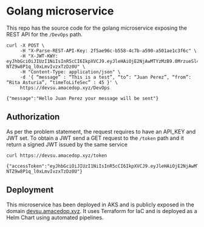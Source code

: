 # Golang microservice

This repo has the source code for the golang microservice exposing the REST API for the `/DevOps` path.

```shell
curl -X POST \
     -H "X-Parse-REST-API-Key: 2f5ae96c-b558-4c7b-a590-a501ae1c3f6c" \
     -H "X-JWT-KWY: eyJhbGciOiJIUzI1NiIsInR5cCI6IkpXVCJ9.eyJleHAiOjE2NjAwMTYzMzB9.0MrzueSl4NDyYhBO-NTZ9w8P1q_l0xLmvIvzxTzDz0U" \
     -H "Content-Type: application/json" \
     -d '{ “message” : “This is a test”, “to”: “Juan Perez”, “from”: “Rita Asturia”, “timeToLifeSec” : 45 }' \
     https://devsu.amacedop.xyz/DevOps

{"message":"Hello Juan Perez your message will be sent"}
```

## Authorization
As per the problem statement, the request requires to have an API_KEY and JWT set. To obtain a JWT send a GET request to the `/token` path and it return a signed JWT issued by the same service

```shell
curl https://devsu.amacedop.xyz/token

{"accessToken":"eyJhbGciOiJIUzI1NiIsInR5cCI6IkpXVCJ9.eyJleHAiOjE2NjAwMTYzMzB9.0MrzueSl4NDyYhBO-NTZ9w8P1q_l0xLmvIvzxTzDz0U"}
```

## Deployment
This microservice has been deployed in AKS and is publicly exposed in the domain [devsu.amacedop.xyz](https://devsu.amacedop.xyz/token). It uses Terraform for IaC and is deployed as a Helm Chart using automated pipelines.